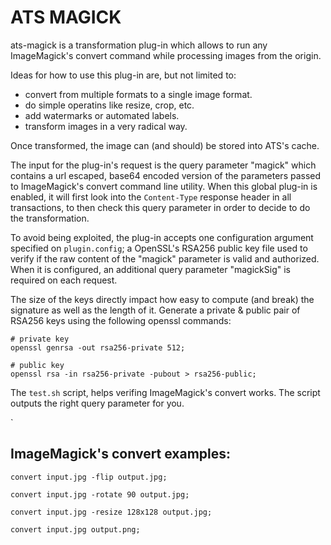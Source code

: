 # ATS MAGICK

ats-magick is a transformation plug-in which allows to run any ImageMagick's convert command while processing images from the origin.

Ideas for how to use this plug-in are, but not limited to:
 - convert from multiple formats to a single image format.
 - do simple operatins like resize, crop, etc.
 - add watermarks or automated labels.
 - transform images in a very radical way.

Once transformed, the image can (and should) be stored into ATS's cache.

The input for the plug-in's request is the query parameter "magick" which contains a url escaped, base64 encoded version of the parameters passed to ImageMagick's convert command line utility. When this global plug-in is enabled, it will first look into the `Content-Type` response header in all transactions, to then check this query parameter in order to decide to do the transformation.

To avoid being exploited, the plug-in accepts one configuration argument specified on `plugin.config`; a OpenSSL's RSA256 public key file used to verify if the raw content of the "magick" parameter is valid and authorized. When it is configured, an additional query parameter "magickSig" is required on each request.

The size of the keys directly impact how easy to compute (and break) the signature as well as the length of it. Generate a private & public pair of RSA256 keys using the following openssl commands:

```
# private key
openssl genrsa -out rsa256-private 512;

# public key
openssl rsa -in rsa256-private -pubout > rsa256-public;
```

The `test.sh` script, helps verifing ImageMagick's convert works. The script outputs the right query parameter for you.

`

## ImageMagick's convert examples:

`convert input.jpg -flip output.jpg;`

`convert input.jpg -rotate 90 output.jpg;`

`convert input.jpg -resize 128x128 output.jpg;`

`convert input.jpg output.png;`
